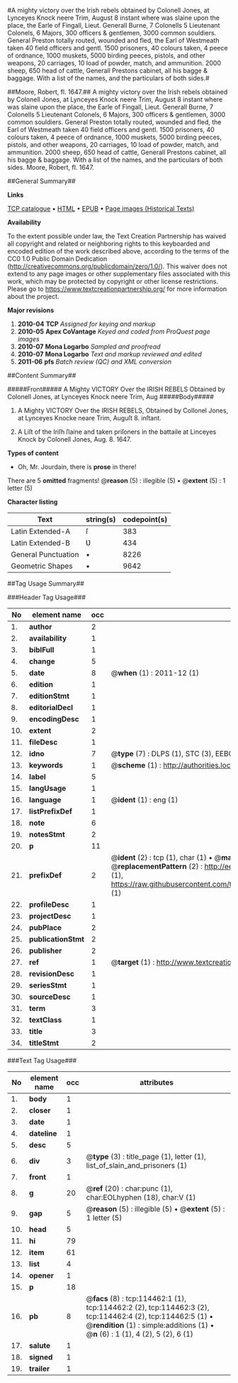 #A mighty victory over the Irish rebels obtained by Colonell Jones, at Lynceyes Knock neere Trim, August 8 instant where was slaine upon the place, the Earle of Fingall, Lieut. Generall Burne, 7 Colonells 5 Lieutenant Colonels, 6 Majors, 300 officers & gentlemen, 3000 common souldiers. General Preston totally routed, wounded and fled, the Earl of Westmeath taken 40 field officers and gentl. 1500 prisoners, 40 colours taken, 4 peece of ordnance, 1000 muskets, 5000 birding peeces, pistols, and other weapons, 20 carriages, 10 load of powder, match, and ammunition. 2000 sheep, 650 head of cattle, Generall Prestons cabinet, all his bagge & baggage. With a list of the names, and the particulars of both sides.#

##Moore, Robert, fl. 1647.##
A mighty victory over the Irish rebels obtained by Colonell Jones, at Lynceyes Knock neere Trim, August 8 instant where was slaine upon the place, the Earle of Fingall, Lieut. Generall Burne, 7 Colonells 5 Lieutenant Colonels, 6 Majors, 300 officers & gentlemen, 3000 common souldiers. General Preston totally routed, wounded and fled, the Earl of Westmeath taken 40 field officers and gentl. 1500 prisoners, 40 colours taken, 4 peece of ordnance, 1000 muskets, 5000 birding peeces, pistols, and other weapons, 20 carriages, 10 load of powder, match, and ammunition. 2000 sheep, 650 head of cattle, Generall Prestons cabinet, all his bagge & baggage. With a list of the names, and the particulars of both sides.
Moore, Robert, fl. 1647.

##General Summary##

**Links**

[TCP catalogue](http://www.ota.ox.ac.uk/tcp/)  • 
[HTML](http://tei.it.ox.ac.uk/tcp/Texts-HTML/free/A89/A89265.html)  • 
[EPUB](http://tei.it.ox.ac.uk/tcp/Texts-EPUB/free/A89/A89265.epub) • 
[Page images (Historical Texts)](https://historicaltexts.jisc.ac.uk/eebo-99862308e)

**Availability**

To the extent possible under law, the Text Creation Partnership has waived all copyright and related or neighboring rights to this keyboarded and encoded edition of the work described above, according to the terms of the CC0 1.0 Public Domain Dedication (http://creativecommons.org/publicdomain/zero/1.0/). This waiver does not extend to any page images or other supplementary files associated with this work, which may be protected by copyright or other license restrictions. Please go to https://www.textcreationpartnership.org/ for more information about the project.

**Major revisions**

1. __2010-04__ __TCP__ *Assigned for keying and markup*
1. __2010-05__ __Apex CoVantage__ *Keyed and coded from ProQuest page images*
1. __2010-07__ __Mona Logarbo__ *Sampled and proofread*
1. __2010-07__ __Mona Logarbo__ *Text and markup reviewed and edited*
1. __2011-06__ __pfs__ *Batch review (QC) and XML conversion*

##Content Summary##

#####Front#####
A Mighty VICTORY Over the IRISH REBELS Obtained by Colonell Jones, at Lynceyes Knock neere Trim, Aug
#####Body#####

1. A Mighty VICTORY Over the IRISH REBELS, Obtained by Collonel Jones, at Lynceyes Knocke neare Trim, Auguſt 8. inſtant.

1. A Liſt of the Iriſh ſlaine and taken priſoners in the battaile at Linceyes Knock by Colonell Jones, Aug. 8. 1647.

**Types of content**

  * Oh, Mr. Jourdain, there is **prose** in there!

There are 5 **omitted** fragments! 
 @__reason__ (5) : illegible (5)  •  @__extent__ (5) : 1 letter (5)

**Character listing**


|Text|string(s)|codepoint(s)|
|---|---|---|
|Latin Extended-A|ſ|383|
|Latin Extended-B|Ʋ|434|
|General Punctuation|•|8226|
|Geometric Shapes|▪|9642|

##Tag Usage Summary##

###Header Tag Usage###

|No|element name|occ|attributes|
|---|---|---|---|
|1.|__author__|2||
|2.|__availability__|1||
|3.|__biblFull__|1||
|4.|__change__|5||
|5.|__date__|8| @__when__ (1) : 2011-12 (1)|
|6.|__edition__|1||
|7.|__editionStmt__|1||
|8.|__editorialDecl__|1||
|9.|__encodingDesc__|1||
|10.|__extent__|2||
|11.|__fileDesc__|1||
|12.|__idno__|7| @__type__ (7) : DLPS (1), STC (3), EEBO-CITATION (1), PROQUEST (1), VID (1)|
|13.|__keywords__|1| @__scheme__ (1) : http://authorities.loc.gov/ (1)|
|14.|__label__|5||
|15.|__langUsage__|1||
|16.|__language__|1| @__ident__ (1) : eng (1)|
|17.|__listPrefixDef__|1||
|18.|__note__|6||
|19.|__notesStmt__|2||
|20.|__p__|11||
|21.|__prefixDef__|2| @__ident__ (2) : tcp (1), char (1)  •  @__matchPattern__ (2) : ([0-9\-]+):([0-9IVX]+) (1), (.+) (1)  •  @__replacementPattern__ (2) : http://eebo.chadwyck.com/downloadtiff?vid=$1&page=$2 (1), https://raw.githubusercontent.com/textcreationpartnership/Texts/master/tcpchars.xml#$1 (1)|
|22.|__profileDesc__|1||
|23.|__projectDesc__|1||
|24.|__pubPlace__|2||
|25.|__publicationStmt__|2||
|26.|__publisher__|2||
|27.|__ref__|1| @__target__ (1) : http://www.textcreationpartnership.org/docs/. (1)|
|28.|__revisionDesc__|1||
|29.|__seriesStmt__|1||
|30.|__sourceDesc__|1||
|31.|__term__|3||
|32.|__textClass__|1||
|33.|__title__|3||
|34.|__titleStmt__|2||


###Text Tag Usage###

|No|element name|occ|attributes|
|---|---|---|---|
|1.|__body__|1||
|2.|__closer__|1||
|3.|__date__|1||
|4.|__dateline__|1||
|5.|__desc__|5||
|6.|__div__|3| @__type__ (3) : title_page (1), letter (1), list_of_slain_and_prisoners (1)|
|7.|__front__|1||
|8.|__g__|20| @__ref__ (20) : char:punc (1), char:EOLhyphen (18), char:V (1)|
|9.|__gap__|5| @__reason__ (5) : illegible (5)  •  @__extent__ (5) : 1 letter (5)|
|10.|__head__|5||
|11.|__hi__|79||
|12.|__item__|61||
|13.|__list__|4||
|14.|__opener__|1||
|15.|__p__|18||
|16.|__pb__|8| @__facs__ (8) : tcp:114462:1 (1), tcp:114462:2 (2), tcp:114462:3 (2), tcp:114462:4 (2), tcp:114462:5 (1)  •  @__rendition__ (1) : simple:additions (1)  •  @__n__ (6) : 1 (1), 4 (2), 5 (2), 6 (1)|
|17.|__salute__|1||
|18.|__signed__|1||
|19.|__trailer__|1||
